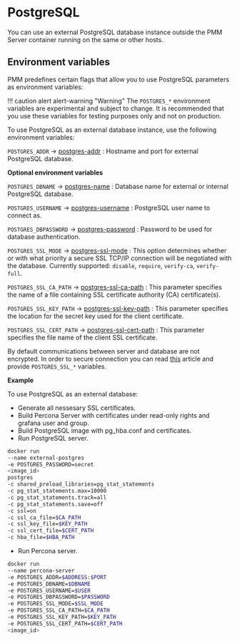 # PostgreSQL

You can use an external PostgreSQL database instance outside the PMM Server container running on the same or other hosts.

## Environment variables

PMM predefines certain flags that allow you to use PostgreSQL parameters as environment variables:

!!! caution alert alert-warning "Warning"
     The `POSTGRES_*` environment variables are experimental and subject to change. It is recommended that you use these variables for testing purposes only and not on production.

To use PostgreSQL as an external database instance, use the following environment variables: 
 
`POSTGRES_ADDR` -> [postgres-addr](https://www.postgresql.org/docs/14/libpq-connect.html#LIBPQ-CONNECT-HOST)
:   Hostname and port for external PostgreSQL database.

**Optional environment variables**

`POSTGRES_DBNAME` -> [postgres-name](https://www.postgresql.org/docs/14/libpq-connect.html#LIBPQ-CONNECT-DBNAME)
:   Database name for external or internal PostgreSQL database.

`POSTGRES_USERNAME` -> [postgres-username](https://www.postgresql.org/docs/14/libpq-connect.html#LIBPQ-CONNECT-USER)
:   PostgreSQL user name to connect as.
 
`POSTGRES_DBPASSWORD` -> [postgres-password](https://www.postgresql.org/docs/14/libpq-connect.html#LIBPQ-CONNECT-PASSWORD)
:   Password to be used for database authentication.

`POSTGRES_SSL_MODE` -> [postgres-ssl-mode](https://www.postgresql.org/docs/14/libpq-connect.html#LIBPQ-CONNECT-SSLMODE)
:   This option determines whether or with what priority a secure SSL TCP/IP connection will be negotiated with the database. Currently supported: `disable`, `require`, `verify-ca`, `verify-full`.

`POSTGRES_SSL_CA_PATH` -> [postgres-ssl-ca-path](https://www.postgresql.org/docs/14/libpq-connect.html#LIBPQ-CONNECT-SSLROOTCERT)
:   This parameter specifies the name of a file containing SSL certificate authority (CA) certificate(s).

`POSTGRES_SSL_KEY_PATH` -> [postgres-ssl-key-path](https://www.postgresql.org/docs/14/libpq-connect.html#LIBPQ-CONNECT-SSLKEY)
:   This parameter specifies the location for the secret key used for the client certificate.

`POSTGRES_SSL_CERT_PATH` -> [postgres-ssl-cert-path](https://www.postgresql.org/docs/14/libpq-connect.html#LIBPQ-CONNECT-SSLCERT)
:   This parameter specifies the file name of the client SSL certificate.

By default communications between server and database are not encrypted. In order to secure connection you can read [this](https://www.postgresql.org/docs/14/ssl-tcp.html) article and provide `POSTGRES_SSL_*` variables. 

**Example**

To use PostgreSQL as an external database: 

* Generate all nessesary SSL certificates.
* Build Percona Server with certificates under read-only rights and  grafana user and group.
* Build PostgreSQL image with pg_hba.conf and certificates.
* Run PostgreSQL server.
```sh
docker run 
--name external-postgres 
-e POSTGRES_PASSWORD=secret 
<image_id> 
postgres 
-c shared_preload_libraries=pg_stat_statements 
-c pg_stat_statements.max=10000 
-c pg_stat_statements.track=all 
-c pg_stat_statements.save=off 
-c ssl=on
-c ssl_ca_file=$CA_PATH
-c ssl_key_file=$KEY_PATH
-c ssl_cert_file=$CERT_PATH
-c hba_file=$HBA_PATH
```
* Run Percona server.
```sh
docker run 
--name percona-server 
-e POSTGRES_ADDR=$ADDRESS:$PORT
-e POSTGRES_DBNAME=$DBNAME
-e POSTGRES_USERNAME=$USER
-e POSTGRES_DBPASSWORD=$PASSWORD
-e POSTGRES_SSL_MODE=$SSL_MODE
-e POSTGRES_SSL_CA_PATH=$CA_PATH
-e POSTGRES_SSL_KEY_PATH=$KEY_PATH
-e POSTGRES_SSL_CERT_PATH=$CERT_PATH 
<image_id>
```